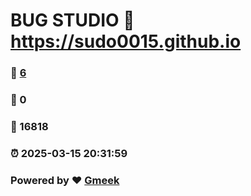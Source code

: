 # BUG STUDIO :link: https://sudo0015.github.io 
### :page_facing_up: [6](https://sudo0015.github.io/tag.html) 
### :speech_balloon: 0 
### :hibiscus: 16818 
### :alarm_clock: 2025-03-15 20:31:59 
### Powered by :heart: [Gmeek](https://github.com/Meekdai/Gmeek)
